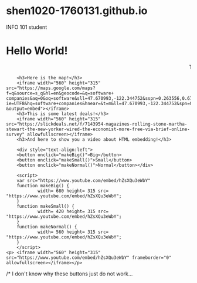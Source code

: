 # shen1020-1760131.github.io
INFO 101 student


<!DOCTYPE html>
<html>
	<head>
		<title>Shen, Zixuan's Page</title>
	</head>
	<body>
		<h1>Hello World!</h1>
		<marquee>This is Grace!~   This is Grace!~   This is Grace!~   This is Grace!~   This is Grace!~</marquee>
		
		<h3>Here is the map!</h3>
		<iframe width="560" height="315" src="https://maps.google.com/maps?f=q&source=s_q&hl=en&geocode=&q=software+ companies&aq=0&oq=software&sll=47.670993,-122.344752&sspn=0.263556,0.676346& ie=UTF8&hq=software+companies&hnear=&t=m&ll=47.670993,-122.344752&spn=0.263556,0.676346 &output=embed"></iframe>
		<h3>This is some latest deals!</h3>
		<iframe width="560" height="315" src="https://slickdeals.net/f/7143954-magazines-rolling-stone-martha-stewart-the-new-yorker-wired-the-economist-more-free-via-brief-online-survey" allowfullscreen></iframe>
		<h3>And here to show you a video about HTML embedding!</h3>
		
		<div style="text-align:left">  
 		<button onclick="makeBig()">Big</button>
  		<button onclick="makeSmall()">Small</button>
  		<button onclick="makeNormal()">Normal</button></div> 
	
		<script> 
		var src="https://www.youtube.com/embed/hZsXQu3eWbY"
		function makeBig() { 
   				width= 680 height= 315 src= "https://www.youtube.com/embed/hZsXQu3eWbY"; 
		} 
		function makeSmall() { 
   				width= 420 height= 315 src= "https://www.youtube.com/embed/hZsXQu3eWbY"; 
		} 
		function makeNormal() { 
   				width= 560 height= 315 src= "https://www.youtube.com/embed/hZsXQu3eWbY"; 
		} 
		</script> 
	<p> <iframe width="560" height="315" src="https://www.youtube.com/embed/hZsXQu3eWbY" frameborder="0" allowfullscreen></iframe></p>
/* I don't know why these buttons just do not work...
	</body>
</html>

